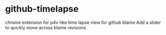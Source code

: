 # github-timelapse
chrome extension for p4v-like time lapse view for github blame
Add a slider to quickly move across blame revisions
